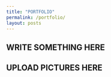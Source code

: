 ```yaml
---
title: "PORTFOLIO"
permalink: /portfolio/
layout: posts
---
```


## WRITE SOMETHING HERE  

## UPLOAD PICTURES HERE  


